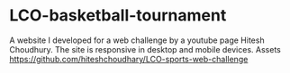 # LCO-basketball-tournament
A website I developed for a web challenge by a youtube page Hitesh Choudhury.
The site is responsive in desktop and mobile devices.
Assets https://github.com/hiteshchoudhary/LCO-sports-web-challenge
